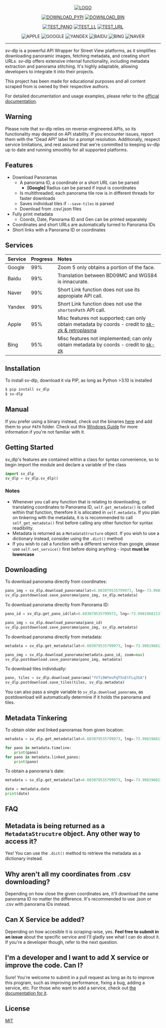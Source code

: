 <div align="center">

[![LOGO](https://raw.githubusercontent.com/shmugoh/sv-dlp/master/docs/banner.png)](#readme)

[![DOWNLOAD_PYPI](https://img.shields.io/badge/-PyPi-blue.svg?style=for-the-badge&logo=pypi&label=Download)](https://pypi.org/project/sv-dlp/)
[![DOWNLOAD_BIN](https://img.shields.io/github/v/release/shmugoh/sv-dlp?logo=windowsterminal&color=blue&label=Download&style=for-the-badge)](https://github.com/shmugoh/sv-dlp/releases/tag/latest)

[![TEST_PANO](https://img.shields.io/github/actions/workflow/status/shmugoh/sv-dlp/test_pano.yml?branch=master&label=Download%20Service&style=for-the-badge)](https://github.com/shmugoh/sv-dlp/actions)
[![TEST_LL](https://img.shields.io/github/actions/workflow/status/shmugoh/sv-dlp/test_ll.yml?branch=master&label=Metadata%20Service&style=for-the-badge)](https://github.com/shmugoh/sv-dlp/actions)
[![TEST_URL](https://img.shields.io/github/actions/workflow/status/shmugoh/sv-dlp/test_url.yml?branch=master&label=URL%20Short%20Service&style=for-the-badge)](https://github.com/shmugoh/sv-dlp/actions)

![APPLE](https://img.shields.io/github/actions/workflow/status/shmugoh/sv-dlp/service_apple.yml?style=flat-square&logo=apple&label=Apple%20Service)
![GOOGLE](https://img.shields.io/github/actions/workflow/status/shmugoh/sv-dlp/service_apple.yml?style=flat-square&logo=googlemaps&label=Google%20Service)
![YANDEX](https://img.shields.io/github/actions/workflow/status/shmugoh/sv-dlp/service_yandex.yml?style=flat-square&logo=yandexcloud&logoColor=ff4a39&label=Yandex%20Service)
![BAIDU](https://img.shields.io/github/actions/workflow/status/shmugoh/sv-dlp/service_baidu.yml?style=flat-square&logo=baidu&label=Baidu%20Service)
![BING](https://img.shields.io/github/actions/workflow/status/shmugoh/sv-dlp/service_bing.yml?style=flat-square&logo=microsoftbing&label=Bing%20Status)
![NAVER](https://img.shields.io/github/actions/workflow/status/shmugoh/sv-dlp/service_naver.yml?style=flat-square&logo=naver&label=Naver%20Status)

</div>

---

sv-dlp is a powerful API Wrapper for Street View platforms, as it simplifies downloading panoramic images,
fetching metadata, and creating short URLs. sv-dlp offers extensive internal functionality, including metadata
extraction and panorama stitching. It's highly adaptable, allowing developers to integrate it into their
projects.

This project has been made for educational purposes and all content scraped from
is owned by their respective authors.

For detailed documentation and usage examples, please refer to the [official documentation](https://shmugo.co/sv-dlp).

## **Warning**

Please note that sv-dlp relies on reverse-engineered APIs, so its functionality may depend on API stability.
If you encounter issues, report them with the "Dead API" label for a prompt resolution. Additionally,
respect service limitations, and rest assured that we're committed to keeping sv-dlp up to date and running
smoothly for all supported platforms.

## **Features**

- Download Panoramas
  - A panorama ID, a coordinate or a short URL can be parsed
    - **[Google]** Radius can be parsed if input is coordinates
  - Is multithreaded; each panorama tile row is in different threads for faster downloads
  - Saves individual tiles if `--save-tiles` is parsed
  - Download from .csv/.json files
- Fully print metadata
  - Coords, Date, Panorama ID and Gen can be printed separately
- Coordinates and short URLs are automatically turned to Panorama IDs
- Short links with a Panorama ID or coordinates

## **Services**

<!-- TODO: Change Progress Formula -->

| Service | Progress | Notes                                                                                                                                                    |
| :------ | :------- | :------------------------------------------------------------------------------------------------------------------------------------------------------- |
| Google  | 99%      | Zoom 5 only obtains a portion of the face.                                                                                                               |
| Baidu   | 99%      | Translation between BD09MC and WGS84 is innacurate.                                                                                                      |
| Naver   | 99%      | Short Link function does not use its appropiate API call.                                                                                                |
| Yandex  | 99%      | Short Link function does not use the `shortenPath` API call.                                                                                             |
| Apple   | 95%      | Misc features not supported; can only obtain metadata by coords - credit to [sk-zk & retroplasma](https://github.com/shmugoh/sv-dlp/blob/master/CREDITS) |
| Bing    | 95%      | Misc features not implemented; can only obtain metadata by coords - credit to [sk-zk](https://github.com/shmugoh/sv-dlp/blob/master/CREDITS)             |

## **Installation**

To install sv-dlp, download it via PIP, as long as Python >3.10 is installed

```bash
$ pip install sv_dlp
$ sv-dlp
```

## Manual

If you prefer using a binary instead, check out the binaries [here](https://github.com/shmugoh/sv-dlp/releases/latest)
and add them to your `PATH` folder. Check out this [Windows Guide](https://www.architectryan.com/2018/03/17/add-to-the-path-on-windows-10/)
for more information if you're not familiar with it.

## Getting Started

sv_dlp's features are contained within a class for syntax convenience, so to begin
import the module and declare a variable of the class

```python
import sv_dlp
sv_dlp = sv_dlp.sv_dlp()
```

### Notes

- Whenever you call any function that is relating to downloading, or translating coordinates
  to Panorama ID, `self.get_metadata()` is called within that function, therefore it is
  allocated in `self.metadata`. If you plan on tinkering with the metadata,
  it is is recommended to call `self_get_metadata()` first
  before calling any other function for syntax readibility.
- Metadata is returned as a `MetadataStructure` object. If you wish to use
  a dictionary instead, consider using the `.dict()` method
- If you wish to call a function with a different service than google, please use
  `self.set_service()` first before doing anything - input **must be lowercase**

## Downloading

To download panorama directly from coordinates:

```python
pano_img = sv_dlp.download_panorama(lat=6.603079535799973, lng=-73.99819681137278)
sv_dlp.postdownload.save_panorama(pano_img, sv_dlp.metadata)
```

To download panorama directly from Panorama ID:

```python
pano_id = sv_dlp.get_pano_id(lat=6.603079535799973, lng=-73.99819681137278)

pano_img = sv_dlp.download_panorama(pano_id)
sv_dlp.postdownload.save_panorama(pano_img, sv_dlp.metadata)
```

To download panorama directly from metadata:

```python
metadata = sv_dlp.get_metadata(lat=6.603079535799973, lng=-73.99819681137278)

pano_img = sv_dlp.download_panorama(metadata.pano_id, zoom=max)
sv_dlp.postdownload.save_panorama(pano_img, metadata)
```

To download tiles individually:

```python
pano, tiles = sv_dlp.download_panorama("YV7i9WYmvPqT5nEtFLq3SA")
sv_dlp.postdownload.save_tiles(tiles, sv_dlp.metadata)
```

You can also pass a single variable to `sv_dlp.download_panorama`,
as postdownload will automatically determine
if it holds the panorama and tiles.

## Metadata Tinkering

To obtain older and linked panoramas from given location:

```python
metadata = sv_dlp.get_metadata(lat=6.603079535799973, lng=-73.99819681137278, get_linked_panos=True)

for pano in metadata.timeline:
    print(pano)
for pano in metadata.linked_panos:
    print(pano)
```

To obtain a panorama's date:

```python
metadata = sv_dlp.get_metadata(lat=6.603079535799973, lng=-73.99819681137278)

date = metadata.date
print(date)
```

## **FAQ**

## **Metadata is being returned as a `MetadataStrucutre` object. Any other way to access it?**

Yes! You can use the `.dict()` method to retrieve the metadata as a dictionary
instead.

## **Why aren't all my coordinates from .csv downloading?**

Depending on how close the given coordinates are, it'll download the same panorama ID
no matter the difference. It's recommended to use .json or .csv with panorama IDs instead.

## **Can X Service be added?**

Depending on how accesible it is scraping-wise, yes.
**Feel free to submit in an issue** about the specific service and I'll gladly see
what I can do about it. If you're a developer though, refer to the next question.

## **I'm a developer and I want to add X service or improve the code. Can I?**

Sure! You're welcome to submit in a pull request as long as its to improve
this program, such as improving performance, fixing a bug, adding a service, etc.
For those who want to add a service, check out [the documentation for it](https://shmugo.co/sv-dlp/latest/contributing_services/).

## **License**

[MIT](https://raw.githubusercontent.com/shmugoh/sv-dlp/master/LICENSE)
